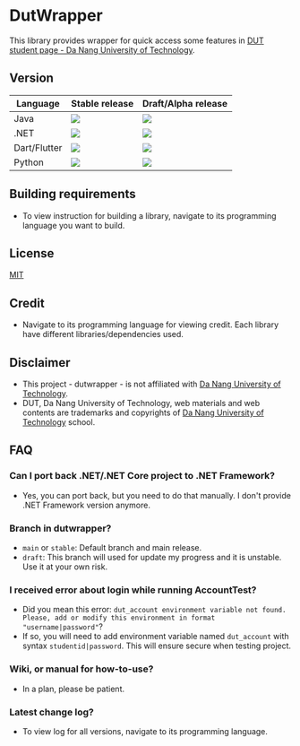 # DutWrapper

This library provides wrapper for quick access some features in [DUT student page - Da Nang University of Technology](http://sv.dut.udn.vn).

## Version

| Language      | Stable release    | Draft/Alpha release   |
| -             | -                 | -                     |
| Java          | [![](https://img.shields.io/github/v/release/dutwrapper/dutwrapper-java?label=release)](https://github.com/dutwrapper/dutwrapper-java/releases) | [![](https://img.shields.io/github/v/tag/dutwrapper/dutwrapper-java?label=pre-release)](https://github.com/dutwrapper/dutwrapper-java/releases) |
| .NET          | [![](https://img.shields.io/github/v/release/dutwrapper/dutwrapper-dotnet?label=release)](https://github.com/dutwrapper/dutwrapper-dotnet/releases) | [![](https://img.shields.io/github/v/tag/dutwrapper/dutwrapper-dotnet?label=pre-release)](https://github.com/dutwrapper/dutwrapper-dotnet/releases) |
| Dart/Flutter  | [![](https://img.shields.io/github/v/release/dutwrapper/dutwrapper-dart?label=release)](https://github.com/dutwrapper/dutwrapper-dart/releases) | [![](https://img.shields.io/github/v/tag/dutwrapper/dutwrapper-dart?label=pre-release)](https://github.com/dutwrapper/dutwrapper-dart/releases) |
| Python        | [![](https://img.shields.io/github/v/release/dutwrapper/dutwrapper-python?label=release)](https://github.com/dutwrapper/dutwrapper-python/releases) | [![](https://img.shields.io/github/v/tag/dutwrapper/dutwrapper-python?label=pre-release)](https://github.com/dutwrapper/dutwrapper-python/releases) |

## Building requirements

- To view instruction for building a library, navigate to its programming language you want to build.

## License

[MIT](LICENSE)

## Credit

- Navigate to its programming language for viewing credit. Each library have different libraries/dependencies used.

## Disclaimer
- This project - dutwrapper - is not affiliated with [Da Nang University of Technology](http://sv.dut.udn.vn).
- DUT, Da Nang University of Technology, web materials and web contents are trademarks and copyrights of [Da Nang University of Technology](http://sv.dut.udn.vn) school.

## FAQ

### Can I port back .NET/.NET Core project to .NET Framework?
- Yes, you can port back, but you need to do that manually. I don't provide .NET Framework version anymore.

### Branch in dutwrapper?
- `main` or `stable`: Default branch and main release.
- `draft`: This branch will used for update my progress and it is unstable. Use it at your own risk.

### I received error about login while running AccountTest?
- Did you mean this error: `dut_account environment variable not found. Please, add or modify this environment in format "username|password"`?
- If so, you will need to add environment variable named `dut_account` with syntax `studentid|password`. This will ensure secure when testing project.

### Wiki, or manual for how-to-use?
- In a plan, please be patient.

### Latest change log?
- To view log for all versions, navigate to its programming language.
